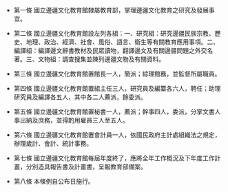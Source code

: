 * 第一條 國立邊疆文化教育館隸屬教育部，掌理邊疆文化教育之研究及發展事宜。

* 第二條 國立邊疆文化教育館設左列各組：一、研究組：研究邊疆民族宗教、歷史、地理、政治、經濟、社會、風俗、語言、衛生等有關教育應用事項。二、編譯組：編譯邊文辭書教材及民眾讀物，翻譯邊文及有關邊疆問題之外交名著。三、文物組：調查搜集並陳列邊疆文物及有關資料。

* 第三條 國立邊疆文化教育館置館長一人，簡派；綜理館務，並監督所屬職員。

* 第四條 國立邊疆文化教育館置組主任三人，研究員及編纂各六人，聘任；助理研究員及編譯各五人，其中各二人薦派，餘委派。

* 第五條 國立邊疆文化教育館置秘書一人，薦派；幹事四人，委派，分掌文書人事出納及庶務，並得酌用雇員三人至五人。

* 第六條 國立邊疆文化教育館置會計員一人，依國民政府主計處組織法之規定，辦理歲計、會計、統計事務。

* 第七條 國立邊疆文化教育館每屆年度終了，應將全年工作概況及下年度工作計畫，分別造具報告書及計畫書，呈報教育部備案。

* 第八條 本條例自公布日施行。

